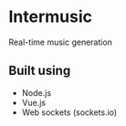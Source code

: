 # Intermusic

Real-time music generation

## Built using

- Node.js
- Vue.js
- Web sockets (sockets.io)
